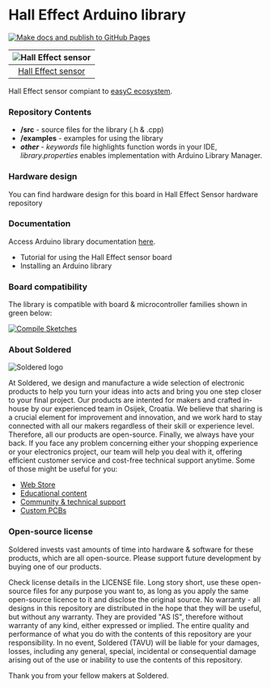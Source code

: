 # Hall Effect Arduino library

[![Make docs and publish to GitHub Pages](https://github.com/e-radionicacom/Soldered-Hall-Effect-Sensor-Arduino-Library/actions/workflows/make_docs.yml/badge.svg?branch=dev)](https://github.com/e-radionicacom/Soldered-Hall-Effect-Sensor-Arduino-Library/actions/workflows/make_docs.yml)


| ![Hall Effect sensor](https://upload.wikimedia.org/wikipedia/commons/8/8f/Example_image.svg)        | 
| :---------------------------------------------------------------------------------------------: |
| [Hall Effect sensor](https://www.solde.red/333017)                                                  | 


Hall Effect sensor compiant to [easyC ecosystem](https://www.soldered.com/easyC). 

### Repository Contents
- **/src** - source files for the library (.h & .cpp)
- **/examples** - examples for using the library
- ***other*** - *keywords* file highlights function words in your IDE, *library.properties* enables implementation with Arduino Library Manager.

### Hardware design
You can find hardware design for this board in Hall Effect Sensor hardware repository

### Documentation


Access Arduino library documentation [here](https://e-radionicacom.github.io/Soldered-Hall-Effect-Sensor-Arduino-Library/). 

- Tutorial for using the Hall Effect sensor board 
- Installing an Arduino library

### Board compatibility

The library is compatible with board & microcontroller families shown in green below: 

[![Compile Sketches](http://github-actions.40ants.com/e-radionicacom/Soldered-Hall-Effect-Sensor-Arduino-Library/matrix.svg?branch=dev&only=Compile%20Sketches)](https://github.com/e-radionicacom/Soldered-Hall-Effect-Sensor-Arduino-Library/actions/workflows/compile_test.yml)

### About Soldered
![Soldered logo](https://raw.githubusercontent.com/e-radionicacom/Generic-easyC/dev/extras/Logo%20horizontal-2.svg)

At Soldered, we design and manufacture a wide selection of electronic products to help you turn your ideas into acts and bring you one step closer to your final project. Our products are intented for makers and crafted in-house by our experienced team in Osijek, Croatia. We believe that sharing is a crucial element for improvement and innovation, and we work hard to stay connected with all our makers regardless of their skill or experience level. Therefore, all our products are open-source. Finally, we always have your back. If you face any problem concerning either your shopping experience or your electronics project, our team will help you deal with it, offering efficient customer service and cost-free technical support anytime. Some of those might be useful for you:

- [Web Store](https://www.soldered.com)
- [Educational content](https://learn.soldered.com)
- [Community & technical support](https://community.soldered.com)
- [Custom PCBs](https://pcb.soldered.com)


### Open-source license
Soldered invests vast amounts of time into hardware & software for these products, which are all open-source. Please support future development by buying one of our products. 

Check license details in the LICENSE file. Long story short, use these open-source files for any purpose you want to, as long as you apply the same open-source licence to it and disclose the original source. No warranty - all designs in this repository are distributed in the hope that they will be useful, but without any warranty. They are provided "AS IS", therefore without warranty of any kind, either expressed or implied. The entire quality and performance of what you do with the contents of this repository are your responsibility. In no event, Soldered (TAVU) will be liable for your damages, losses, including any general, special, incidental or consequential damage arising out of the use or inability to use the contents of this repository. 

Thank you from your fellow makers at Soldered.

